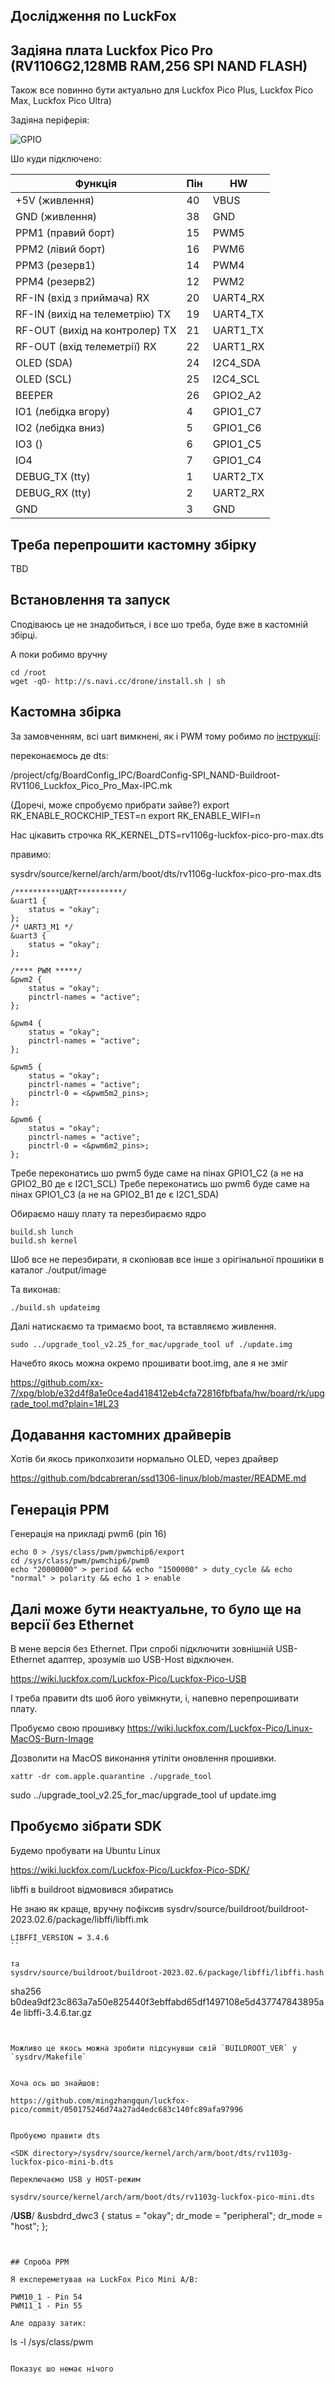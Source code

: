 ## Дослідження по LuckFox


## Задіяна плата Luckfox Pico Pro (RV1106G2,128MB RAM,256 SPI NAND FLASH)

Також все повинно бути актуально для Luckfox Pico Plus, Luckfox Pico Max, Luckfox Pico Ultra)

Задіяна періферія:

![GPIO](./LUCKFOX-PICO-PROMAX-GPIO.jpg)


Шо куди підключено:

Функція                          | Пін | HW
---------------------------------|----|-----
+5V (живлення)                   | 40 | VBUS
GND (живлення)                   | 38 | GND
PPM1 (правий борт)               | 15 | PWM5
PPM2 (лівий борт)                | 16 | PWM6
PPM3 (резерв1)                   | 14 | PWM4
PPM4 (резерв2)                   | 12 | PWM2
RF-IN (вхід з приймача) RX       | 20 | UART4_RX
RF-IN (вихід на телеметрію) TX   | 19 | UART4_TX
RF-OUT (вихід на контролер) TX   | 21 | UART1_TX
RF-OUT (вхід телеметрії) RX      | 22 | UART1_RX
OLED (SDA)                       | 24 | I2C4_SDA
OLED (SCL)                       | 25 | I2C4_SCL
BEEPER                           | 26 | GPIO2_A2
IO1 (лебідка вгору)              |  4 | GPIO1_C7
IO2 (лебідка вниз)               |  5 | GPIO1_C6
IO3 ()                           |  6 | GPIO1_C5
IO4                              |  7 | GPIO1_C4
DEBUG_TX (tty)                   |  1 | UART2_TX
DEBUG_RX (tty)                   |  2 | UART2_RX
GND                              |  3 | GND



## Треба перепрошити кастомну збірку

TBD


## Встановлення та запуск

Сподіваюсь це не знадобиться, і все шо треба, буде вже в кастомній збірці.

А поки робимо вручну

```
cd /root
wget -qO- http://s.navi.cc/drone/install.sh | sh
```


## Кастомна збірка

За замовченням, всі uart вимкнені, як і PWM тому робимо по
[інструкції](https://wiki.luckfox.com/Luckfox-Pico/Luckfox-Pico-PWM#5-modify-device-tree):

переконаємось де dts:

<SDK directory>/project/cfg/BoardConfig_IPC/BoardConfig-SPI_NAND-Buildroot-RV1106_Luckfox_Pico_Pro_Max-IPC.mk

(Доречі, може спробуємо прибрати зайве?)
export RK_ENABLE_ROCKCHIP_TEST=n
export RK_ENABLE_WIFI=n

Нас цікавить строчка
RK_KERNEL_DTS=rv1106g-luckfox-pico-pro-max.dts


правимо:

sysdrv/source/kernel/arch/arm/boot/dts/rv1106g-luckfox-pico-pro-max.dts


```
/**********UART**********/
&uart1 {
	status = "okay";
};
/* UART3_M1 */
&uart3 {
	status = "okay";
};

/**** PWM *****/
&pwm2 {
    status = "okay";
    pinctrl-names = "active";
};

&pwm4 {
    status = "okay";
    pinctrl-names = "active";
};

&pwm5 {
    status = "okay";
    pinctrl-names = "active";
    pinctrl-0 = <&pwm5m2_pins>;
};

&pwm6 {
    status = "okay";
    pinctrl-names = "active";
    pinctrl-0 = <&pwm6m2_pins>;
};

```

Требе переконатись шо pwm5 буде саме на пінах GPIO1_C2 (а не на GPIO2_B0 де є I2C1_SCL)
Требе переконатись шо pwm6 буде саме на пінах GPIO1_C3 (а не на GPIO2_B1 де є I2C1_SDA)


Обираємо нашу плату та перезбираємо ядро

```
build.sh lunch
build.sh kernel
```

Шоб все не перезбирати, я скопіював все інше з орігінальної прошиіки в
каталог ./output/image

Та виконав:

```
./build.sh updateimg
```

Далі натискаємо та тримаємо boot, та вставляємо живлення.

```
sudo ../upgrade_tool_v2.25_for_mac/upgrade_tool uf ./update.img
```

Начебто якось можна окремо прошивати boot.img, але я не зміг

https://github.com/xx-7/xpg/blob/e32d4f8a1e0ce4ad418412eb4cfa72816fbfbafa/hw/board/rk/upgrade_tool.md?plain=1#L23


## Додавання кастомних драйверів

Хотів би якось приколхозити нормально OLED, через драйвер

https://github.com/bdcabreran/ssd1306-linux/blob/master/README.md


## Генерація PPM

Генерація на прикладі pwm6 (pin 16)

```
echo 0 > /sys/class/pwm/pwmchip6/export
cd /sys/class/pwm/pwmchip6/pwm0
echo "20000000" > period && echo "1500000" > duty_cycle && echo "normal" > polarity && echo 1 > enable
```



## Далі може бути неактуальне, то було ще на версії без Ethernet

В мене версія без Ethernet. При спробі підключити зовнішній USB-Ethernet адаптер,
зрозумів шо USB-Host відключен.

https://wiki.luckfox.com/Luckfox-Pico/Luckfox-Pico-USB

І треба правити dts шоб його увімкнути, і, напевно
перепрошивати плату.

Пробуємо свою прошивку https://wiki.luckfox.com/Luckfox-Pico/Linux-MacOS-Burn-Image

Дозволити на MacOS виконання утіліти оновлення прошивки.

```
xattr -dr com.apple.quarantine ./upgrade_tool
```

sudo ../upgrade_tool_v2.25_for_mac/upgrade_tool uf update.img

## Пробуємо зібрати SDK

Будемо пробувати на Ubuntu Linux

https://wiki.luckfox.com/Luckfox-Pico/Luckfox-Pico-SDK/


libffi в buildroot відмовився збиратись

Не знаю як краще, вручну пофіксив
sysdrv/source/buildroot/buildroot-2023.02.6/package/libffi/libffi.mk

```
LIBFFI_VERSION = 3.4.6
``

та
sysdrv/source/buildroot/buildroot-2023.02.6/package/libffi/libffi.hash

```
sha256  b0dea9df23c863a7a50e825440f3ebffabd65df1497108e5d437747843895a4e  libffi-3.4.6.tar.gz
```


Можливо це якось можна зробити підсунувши свій `BUILDROOT_VER` у `sysdrv/Makefile`


Хоча ось шо знайшов:

https://github.com/mingzhangqun/luckfox-pico/commit/050175246d74a27ad4edc683c140fc89afa97996


Пробуємо правити dts

<SDK directory>/sysdrv/source/kernel/arch/arm/boot/dts/rv1103g-luckfox-pico-mini-b.dts

Переключаємо USB у HOST-режим

sysdrv/source/kernel/arch/arm/boot/dts/rv1103g-luckfox-pico-mini.dts
```
/**********USB**********/
&usbdrd_dwc3 {
	status = "okay";
	dr_mode = "peripheral";
	dr_mode = "host";
};
```


## Спроба PPM

Я експереметував на LuckFox Pico Mini A/B:

PWM10_1 - Pin 54
PWM11_1 - Pin 55

Але одразу затик:

```
ls -l /sys/class/pwm
```

Показує шо немає нічого
